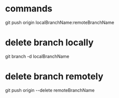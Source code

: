 # commands
git push origin localBranchName:remoteBranchName

# delete branch locally
git branch -d localBranchName

# delete branch remotely
git push origin --delete remoteBranchName